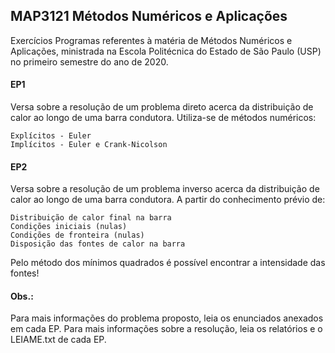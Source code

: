 ## MAP3121 Métodos Numéricos e Aplicações
Exercícios Programas referentes à matéria de Métodos Numéricos e Aplicações,
ministrada na Escola Politécnica do Estado de São Paulo (USP) no primeiro
semestre do ano de 2020.

#### EP1
Versa sobre a resolução de um problema direto acerca da distribuição de calor
ao longo de uma barra condutora.
Utiliza-se de métodos numéricos:
```
Explícitos - Euler
Implícitos - Euler e Crank-Nicolson
```

#### EP2
Versa sobre a resolução de um problema inverso acerca da distribuição de calor
ao longo de uma barra condutora.
A partir do conhecimento prévio de:
```
Distribuição de calor final na barra
Condições iniciais (nulas)
Condições de fronteira (nulas)
Disposição das fontes de calor na barra
```
Pelo método dos mínimos quadrados é possível encontrar a intensidade das fontes!

#### Obs.:
Para mais informações do problema proposto, leia os enunciados anexados em cada EP.
Para mais informações sobre a resolução, leia os relatórios e o LEIAME.txt de cada EP.
